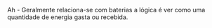 Ah - Geralmente relaciona-se com baterias a lógica é ver como uma quantidade de energia gasta ou recebida. 